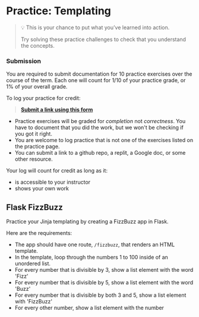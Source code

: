 # Practice: Templating

> 💡 This is your chance to put what you’ve learned into action.
>
> Try solving these practice challenges to check that you understand the concepts.

### Submission

You are required to submit documentation for 10 practice exercises over the
course of the term. Each one will count for 1/10 of your practice grade, or 1%
of your overall grade.

To log your practice for credit:

> **[Submit a link using this form](https://www.gradescope.com/courses/575913/assignments/3423197)**

* Practice exercises will be graded for _completion_ not _correctness_. You have
to document that you did the work, but we won't be checking if you got it right.
* You are welcome to log practice that is not one of the exercises listed on the 
practice page.
* You can submit a link to a github repo, a replit, a Google doc, or some other 
resource.

Your log will count for credit as long as it:
- is accessible to your instructor
- shows your own work

## Flask FizzBuzz

Practice your Jinja templating by creating a FizzBuzz app in Flask.

Here are the requirements:

- The app should have one route, `/fizzbuzz`, that renders an HTML template.
- In the template, loop through the numbers 1 to 100 inside of an unordered
    list.
- For every number that is divisible by 3, show a list element with the word
    'Fizz'
- For every number that is divisible by 5, show a list element with the word
    'Buzz'
- For every number that is divisible by both 3 and 5, show a list element with
    'FizzBuzz'
- For every other number, show a list element with the number

<!-- 
## Debug: static file serving

(typing speed test)
 Flask and Bootstrap

-->
